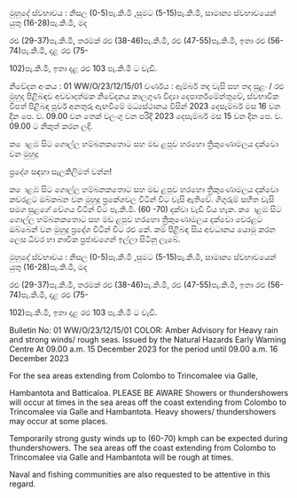 මුහුදේ ස්වභාවය : නිසල (0-5)පැ.කි.මී ,සුමට (5-15)පැ.කි.මී, සාමාන්‍ය ස්වභාවයෙන් යුතු (16-28)පැ.කි.මී, මද

රළු (29-37)පැ.කි.මී, තරමක් රළු (38-46)පැ.කි.මී, රළු (47-55)පැ.කි.මී, ඉතා රළු (56-74)පැ.කි.මී, දළ රළු (75-

102)පැ.කි.මී, ඉතා දළ රළු 103 පැ.කි.මී ට වැඩි.

නිවේදන අංකය : 01 WW/O/23/12/15/01 වර්ණය : ඇම්බර් තද වැසි සහ තද සුළං / රළු මුහුද පිළිබඳව අවවාදාත්මක නිවේදනය කාලගුණ විද්‍යා දෙපාර්තමේන්තුවේ, ස්වභාවික විපත් පිළිබඳ පූර්ව අනතුරු ඇඟවීමේ මධ්‍යස්ථානය විසින් 2023 දෙසැම්බර් මස 16 වන දින පෙ. ව. 09.00 වන තෙක් වලංගු වන පරිදි 2023 දෙසැම්බර් මස 15 වන දින පෙ. ව. 09.00 ට නිකුත් කරන ලදි.

ක ොළඹ සිට ගොල්ල හම්බනකතොට සහ මඩ ළපුව හරහො ත්‍රිකුණොමලය දක්වො වන මුහුදු

ප්‍රදේශ සඳහා සැලකිලිමත් වන්න!

ක ොළඹ සිට ගොල්ල හම්බනකතොට සහ මඩ ළපුව හරහො ත්‍රිකුණොමලය දක්වො කවරළට ඔබ්කබන වන මුහුදු ප්‍රකේශවල විටින් විට වැසි ඇතිවේ. ගිගුරුම් සහිත වැසි සමග සුළගේ වේගය විටින් විට පැ.කි.මී. (60 -70) දක්වා වැඩි විය හැක. ක ොළඹ සිට ගොල්ල හම්බනකතොට සහ මඩ ළපුව හරහො ත්‍රිකුණොමලය දක්වො වෙරළට ඔබ්බෙන් වන මුහුදු ප්‍රදේශ විටින් විට රළු කේ. කම් පිළිබඳ සිය අවධානය යොමු කරන ලෙස ධීවර හා නාවික ප්‍රජාවගෙන් ඉල්ලා සිටිනු ලැබේ.

මුහුදේ ස්වභාවය : නිසල (0-5)පැ.කි.මී ,සුමට (5-15)පැ.කි.මී, සාමාන්‍ය ස්වභාවයෙන් යුතු (16-28)පැ.කි.මී, මද

රළු (29-37)පැ.කි.මී, තරමක් රළු (38-46)පැ.කි.මී, රළු (47-55)පැ.කි.මී, ඉතා රළු (56-74)පැ.කි.මී, දළ රළු (75-

102)පැ.කි.මී, ඉතා දළ රළු 103 පැ.කි.මී ට වැඩි.

Bulletin No: 01 WW/O/23/12/15/01 COLOR: Amber Advisory for Heavy rain and strong winds/ rough seas. Issued by the Natural Hazards Early Warning Centre At 09.00 a.m. 15 December 2023 for the period until 09.00 a.m. 16 December 2023

For the sea areas extending from Colombo to Trincomalee via Galle,

Hambantota and Batticaloa. PLEASE BE AWARE Showers or thundershowers will occur at times in the sea areas off the coast extending from Colombo to Trincomalee via Galle and Hambantota. Heavy showers/ thundershowers may occur at some places.

Temporarily strong gusty winds up to (60-70) kmph can be expected during thundershowers. The sea areas off the coast extending from Colombo to Trincomalee via Galle and Hambantota will be rough at times.

Naval and fishing communities are also requested to be attentive in this regard.